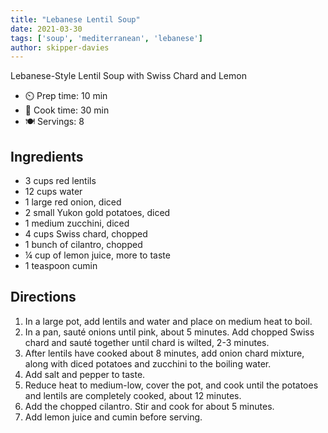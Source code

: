 ```yaml
---
title: "Lebanese Lentil Soup"
date: 2021-03-30
tags: ['soup', 'mediterranean', 'lebanese']
author: skipper-davies
---
```

Lebanese-Style Lentil Soup with Swiss Chard and Lemon

- ⏲️ Prep time: 10 min
- 🍳 Cook time: 30 min
- 🍽️ Servings: 8

## Ingredients

- 3 cups red lentils
- 12 cups water
- 1 large red onion, diced
- 2 small Yukon gold potatoes, diced
- 1 medium zucchini, diced
- 4 cups Swiss chard, chopped
- 1 bunch of cilantro, chopped
- ¼ cup of lemon juice, more to taste
- 1 teaspoon cumin

## Directions

1. In a large pot, add lentils and water and place on medium heat to boil.
2. In a pan, sauté onions until pink, about 5 minutes. Add chopped Swiss chard and sauté together until chard is wilted, 2-3 minutes.
3. After lentils have cooked about 8 minutes, add onion chard mixture, along with diced potatoes and zucchini to the boiling water.
4. Add salt and pepper to taste.
5. Reduce heat to medium-low, cover the pot, and cook until the potatoes and lentils are completely cooked, about 12 minutes.
6. Add the chopped cilantro. Stir and cook for about 5 minutes.
7. Add lemon juice and cumin before serving.
